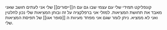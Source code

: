קונפליקט תמידי שלי עם עצמי שבו גם עם ה[[ייסורים]] שלי אני לעתים חושב שאני מאבד את תחושת המציאות. 
למזלי אני ברפלקציה על זה ובוחן המציאות שלי נכון לחלטין ואני לא ממציא.
ניתן לומר שגם אני מפחד מעיוות ה [[סופר אגו]] של תפיסת המציאות שלי.
